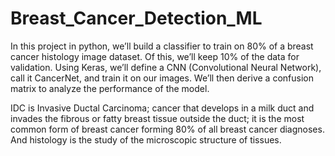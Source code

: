 # Breast_Cancer_Detection_ML

In this project in python, we’ll build a classifier to train on 80% of a breast cancer histology image dataset. Of this, we’ll keep 10% of the data for validation. Using Keras, we’ll define a CNN (Convolutional Neural Network), call it CancerNet, and train it on our images. We’ll then derive a confusion matrix to analyze the performance of the model.

IDC is Invasive Ductal Carcinoma; cancer that develops in a milk duct and invades the fibrous or fatty breast tissue outside the duct; it is the most common form of breast cancer forming 80% of all breast cancer diagnoses. And histology is the study of the microscopic structure of tissues.
